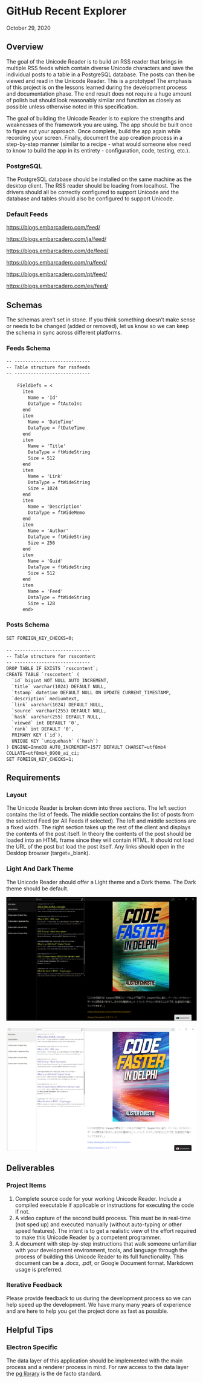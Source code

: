 # GitHub Recent Explorer
October 29, 2020

## Overview
The goal of the Unicode Reader is to build an RSS reader that brings in multiple RSS feeds which contain diverse Unicode characters and save the individual posts to a table in a PostgreSQL database. The posts can then be viewed and read in the Unicode Reader. This is a prototype! The emphasis of this project is on the lessons learned during the development process and documentation phase. The end result does not require a huge amount of polish but should look reasonably similar and function as closely as possible unless otherwise noted in this specification.

The goal of building the Unicode Reader is to explore the strengths and weaknesses of the framework you are using. The app should be built once to figure out your approach.  Once complete, build the app again while recording your screen.  Finally, document the app creation process in a step-by-step manner (similar to a recipe - what would someone else need to know to build the app in its entirety - configuration, code, testing, etc.).

### PostgreSQL
The PostgreSQL database should be installed on the same machine as the desktop client. The RSS reader should be loading from localhost. The drivers should all be correctly configured to support Unicode and the database and tables should also be configured to support Unicode.

### Default Feeds
https://blogs.embarcadero.com/feed/

https://blogs.embarcadero.com/ja/feed/

https://blogs.embarcadero.com/de/feed/

https://blogs.embarcadero.com/ru/feed/

https://blogs.embarcadero.com/pt/feed/

https://blogs.embarcadero.com/es/feed/

## Schemas
The schemas aren’t set in stone. If you think something doesn’t make sense or needs to be changed (added or removed), let us know so we can keep the schema in sync across different platforms.

### Feeds Schema
```
-- ----------------------------
-- Table structure for rssfeeds
-- ----------------------------

    FieldDefs = <
      item
        Name = 'Id'
        DataType = ftAutoInc
      end
      item
        Name = 'DateTime'
        DataType = ftDateTime
      end
      item
        Name = 'Title'
        DataType = ftWideString
        Size = 512
      end
      item
        Name = 'Link'
        DataType = ftWideString
        Size = 1024
      end
      item
        Name = 'Description'
        DataType = ftWideMemo
      end
      item
        Name = 'Author'
        DataType = ftWideString
        Size = 256
      end
      item
        Name = 'Guid'
        DataType = ftWideString
        Size = 512
      end
      item
        Name = 'Feed'
        DataType = ftWideString
        Size = 128
      end>
```
### Posts Schema

```
SET FOREIGN_KEY_CHECKS=0;

-- ----------------------------
-- Table structure for rsscontent
-- ----------------------------
DROP TABLE IF EXISTS `rsscontent`;
CREATE TABLE `rsscontent` (
  `id` bigint NOT NULL AUTO_INCREMENT,
  `title` varchar(1024) DEFAULT NULL,
  `tstamp` datetime DEFAULT NULL ON UPDATE CURRENT_TIMESTAMP,
  `description` mediumtext,
  `link` varchar(1024) DEFAULT NULL,
  `source` varchar(255) DEFAULT NULL,
  `hash` varchar(255) DEFAULT NULL,
  `viewed` int DEFAULT '0',
  `rank` int DEFAULT '0',
  PRIMARY KEY (`id`),
  UNIQUE KEY `uniquehash` (`hash`)
) ENGINE=InnoDB AUTO_INCREMENT=1577 DEFAULT CHARSET=utf8mb4 COLLATE=utf8mb4_0900_ai_ci;
SET FOREIGN_KEY_CHECKS=1;
```

## Requirements
### Layout
The Unicode Reader is broken down into three sections. The left section contains the list of feeds. The middle section contains the list of posts from the selected Feed (or All Feeds if selected). The left and middle sections are a fixed width. The right section takes up the rest of the client and displays the contents of the post itself. In theory the contents of the post should be loaded into an HTML frame since they will contain HTML. It should not load the URL of the post but load the post itself. Any links should open in the Desktop browser (target=_blank).


### Light And Dark Theme
The Unicode Reader should offer a Light theme and a Dark theme. The Dark theme should be default.

![](https://github.com/Embarcadero/ComparisonResearch/blob/main/unicode-reader/unicodeReaderDark.png "Dark Theme")

![](https://github.com/Embarcadero/ComparisonResearch/blob/main/unicode-reader/unicodeReaderLight.png "Light Theme")

## Deliverables
### Project Items

1. Complete source code for your working Unicode Reader.  Include a compiled executable if applicable or instructions for executing the code if not.
2. A video capture of the second build process.  This must be in real-time (not sped up) and executed manually (without auto-typing or other speed features).  The intent is to get a realistic view of the effort required to make this Unicode Reader by a competent programmer.
3. A document with step-by-step instructions that walk someone unfamiliar with your development environment, tools, and language through the process of building this Unicode Reader to its full functionality.  This document can be a .docx, .pdf, or Google Document format.  Markdown usage is preferred.



### Iterative Feedback
Please provide feedback to us during the development process so we can help speed up the development. We have many many years of experience and are here to help you get the project done as fast as possible.

## Helpful Tips
### Electron Specific
The data layer of this application should be implemented with the main process and a renderer process in mind. For raw access to the data layer the [pg library](https://www.npmjs.com/package/pg) is the de facto standard.
